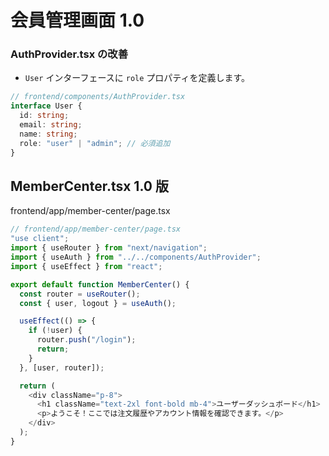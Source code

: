 # 会員管理画面 1.0

### AuthProvider.tsx の改善

- `User` インターフェースに `role` プロパティを定義します。

```typescript
// frontend/components/AuthProvider.tsx
interface User {
  id: string;
  email: string;
  name: string;
  role: "user" | "admin"; // 必須追加
}
```

## MemberCenter.tsx 1.0 版

frontend/app/member-center/page.tsx

```typescript
// frontend/app/member-center/page.tsx
"use client";
import { useRouter } from "next/navigation";
import { useAuth } from "../../components/AuthProvider";
import { useEffect } from "react";

export default function MemberCenter() {
  const router = useRouter();
  const { user, logout } = useAuth();

  useEffect(() => {
    if (!user) {
      router.push("/login");
      return;
    }
  }, [user, router]);

  return (
    <div className="p-8">
      <h1 className="text-2xl font-bold mb-4">ユーザーダッシュボード</h1>
      <p>ようこそ！ここでは注文履歴やアカウント情報を確認できます。</p>
    </div>
  );
}
```
